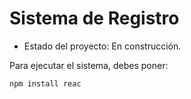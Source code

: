 <h1> Sistema de Registro </h1> 

- Estado del proyecto: En construcción.

Para ejecutar el sistema, debes poner:

``` npm install reac ```
